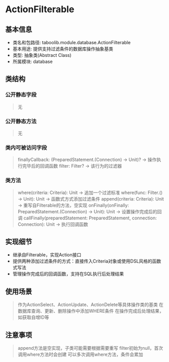 # ActionFilterable

## 基本信息
- 类名和包路径: taboolib.module.database.ActionFilterable
- 基本用途: 提供支持过滤条件的数据库操作抽象基类
- 类型: 抽象类(Abstract Class)
- 所属模块: database

## 类结构

### 公开静态字段
> 无

### 公开静态方法
> 无

### 类内可被访问字段
> finallyCallback: (PreparedStatement.(Connection) -> Unit)? -> 操作执行完毕后的回调函数
> filter: Filter? -> 该行为的过滤器

### 类方法
> where(criteria: Criteria): Unit -> 追加一个过滤标准
> where(func: Filter.() -> Unit): Unit -> 函数式方式添加过滤条件
> append(criteria: Criteria): Unit -> 重写自Filterable的方法，空实现
> onFinally(onFinally: PreparedStatement.(Connection) -> Unit): Unit -> 设置操作完成后的回调
> callFinally(preparedStatement: PreparedStatement, connection: Connection): Unit -> 执行回调函数

## 实现细节
- 继承自Filterable，实现Action接口
- 提供两种添加过滤条件的方式：直接传入Criteria对象或使用DSL风格的函数式写法
- 管理操作完成后的回调函数，支持在SQL执行后处理结果

## 使用场景
> 作为ActionSelect、ActionUpdate、ActionDelete等具体操作类的基类
> 在数据库查询、更新、删除操作中添加WHERE条件
> 在操作完成后处理结果，如获取自增ID等

## 注意事项
> append方法是空实现，子类可能需要根据需要重写
> filter初始为null，首次调用where方法时会创建
> 可以多次调用where方法，条件会累加